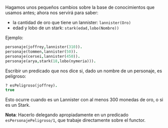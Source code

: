 Hagamos unos pequeños cambios sobre la base de conocimientos que usamos antes; ahora nos servirá para saber:

* la cantidad de oro que tiene un lannister: `lannister(Oro)`
* edad y lobo de un stark: `stark(edad,lobo(Nombre))`

Ejemplo:

```prolog
personaje(joffrey,lannister(310)).
personaje(tommen,lannister(50)).
personaje(cersei,lannister(450)).
personaje(arya,stark(18,lobo(nymeria))).
```

Escribir un predicado que nos dice si, dado un nombre de un personaje, es peligroso:

```prolog
? esPeligroso(joffrey).
true
```

Esto ocurre cuando es un Lannister con al menos 300 monedas de oro, o si es un Stark.

**Nota**: Hacerlo delegando apropiadamente en un predicado `esPersonajePeligroso/1`, que trabaje directamente sobre el functor.
